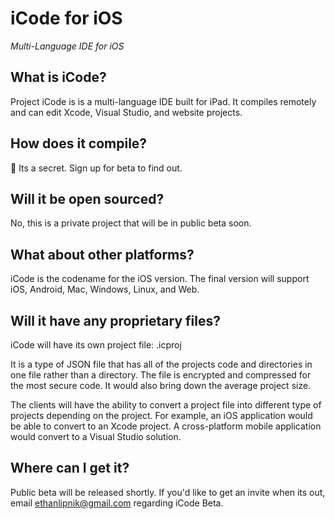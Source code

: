 # iCode for iOS
*Multi-Language IDE for iOS*

## What is iCode?
Project iCode is is a multi-language IDE built for iPad. It compiles remotely and can edit Xcode, Visual Studio, and website projects.

## How does it compile?
🤫 Its a secret. Sign up for beta to find out.

## Will it be open sourced?
No, this is a private project that will be in public beta soon.

## What about other platforms?
iCode is the codename for the iOS version. The final version will support iOS, Android, Mac, Windows, Linux, and Web.

## Will it have any proprietary files?
iCode will have its own project file: .icproj

It is a type of JSON file that has all of the projects code and directories in one file rather than a directory. The file is encrypted and compressed for the most secure code. It would also bring down the average project size.

The clients will have the ability to convert a project file into different type of projects depending on the project. For example, an iOS application would be able to convert to an Xcode project. A cross-platform mobile application would convert to a Visual Studio solution.

## Where can I get it?
Public beta will be released shortly. If you'd like to get an invite when its out, email ethanlipnik@gmail.com regarding iCode Beta.
